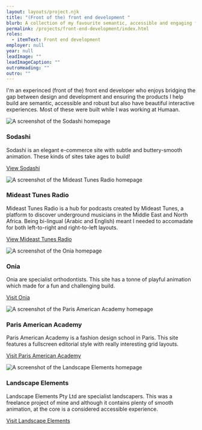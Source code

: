 ```yaml
---
layout: layouts/project.njk
title: "(Front of the) front end development "
blurb: A collection of my favourite semantic, accessible and engaging frontend work
permalink: /projects/front-end-development/index.html
roles:
  - itemText: Front end development
employer: null
year: null
leadImage: ""
leadImageCaption: ""
outroHeading: ""
outro: ""
---
```

I'm an experinced (front of the) front end developer who enjoys bridging the gap between design and development and ensuring the products I help build are semantic, accessible and robust but also have beautiful interactive experiences. Most of these were built while I was working at Humaan.

![A screenshot of the Sodashi homepage](/images/www.sodashi.co.uk_-1-.png "An elegant e-commerce site built on the Magento platform")

### Sodashi

Sodashi is an elegant e-commerce site with subtle and buttery-smooth animation. These kinds of sites take ages to build!

[View Sodashi](https://www.sodashi.co.uk/)

![A screenshot of the Mideast Tunes Radio homepage](/images/radio.mideastunes.com_-1-.png "Building right-to-left reading websites is a mind bending exercise.  ")

### Mideast Tunes Radio

Mideast Tunes Radio is a hub for podcasts created by Mideast Tunes, a platform to discover underground musicians in the Middle East and North Africa. Being bi-lingual (Arabic and English) meant I needed to accomadate for both left-to-right and right-to-left layouts.

[View Mideast Tunes Radio](https://radio.mideastunes.com/)

![A screenshot of the Onia homepage](/images/www.onia.com.au_.png "Looping keyframe animation bought this site to life.")

### Onia

Onia are specialist orthodontists. This site has a tonne of playful animation which made for a fun and challenging build.

[Visit Onia](https://www.onia.com.au/)

![A screenshot of the Paris American Academy homepage](/images/www.parisamericanacademy.fr_.png "Quirky grids and an editorial aesthetic made this a challenging build.")

### Paris American Academy

Paris American Academy is a fashion design school in Paris. This site features a fullscreen editorial style with really interesting grid layouts.

[Visit Paris American Academy](https://www.parisamericanacademy.fr/)

![A screenshot of the Landscape Elements homepage](/images/landscapeelements.com.au_.png "An accessible site with layers on finesse on top.")

### Landscape Elements

Landscape Elements Pty Ltd are specialist landscapers. This was a freelance project of mine and although it contains plenty of smooth animation, at the core is a considered accessible experience.

[Visit Landscape Elements](https://landscapeelements.com.au/)